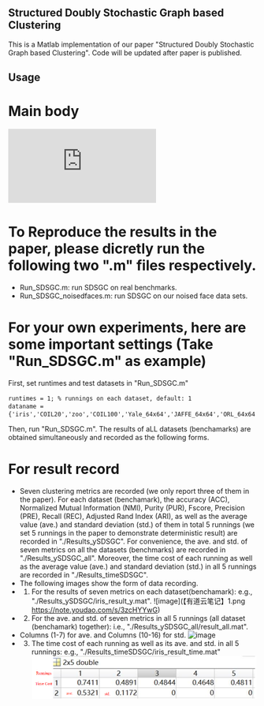 ## Structured Doubly Stochastic Graph based Clustering
This is a Matlab implementation of our paper "Structured Doubly Stochastic Graph based Clustering". Code will be updated after paper is published. 
## Usage
# Main body 
![图 5](https://note.youdao.com/ynoteshare/index.html?id=b2cc15ec4b10706c68f5ad78cf812e52&type=note&_time=1706972794759)  

# To Reproduce  the results in the paper, please dicretly run the following two ".m" files respectively.
* Run_SDSGC.m: run  SDSGC on real benchmarks.
* Run_SDSGC_noisedfaces.m: run SDSGC on our noised face data sets.
  
# For your own experiments, here are some important settings (Take "Run_SDSGC.m" as example)
First, set runtimes and test datasets in "Run_SDSGC.m" 
```
runtimes = 1; % runnings on each dataset, default: 1
dataname = {'iris','COIL20','zoo','COIL100','Yale_64x64','JAFFE_64x64','ORL_64x64','CASIA_64x64'}; 
```
Then, run  "Run_SDSGC.m".  The results of aLL datasets (benchamarks) are obtained simultaneously and recorded as the following forms.
# For result record

*  Seven clustering metrics are recorded (we only report three of them in the paper). For each dataset (benchamark), the accuracy (ACC), Normalized Mutual Information (NMI), Purity (PUR), Fscore, Precision (PRE), Recall (REC), Adjusted Rand Index (ARI), as well as  the average value (ave.) and standard deviation (std.) of them in total 5 runnings  (we set 5 runnings in the paper to demonstrate deterministic result) are recorded in "./Results_ySDSGC". For convenience,  the ave. and std. of seven metrics on all the datasets (benchmarks) are recorded in "./Results_ySDSGC_all". Moreover, the time cost of each running as well as the average value (ave.) and standard deviation (std.) in all 5 runnings are recorded in "./Results_timeSDSGC".
*  The following images show the form of data recording.
* 1) For the results  of  seven metrics on each dataset(benchamark): e.g., "./Results_ySDSGC/iris_result_y.mat".
![image](【有道云笔记】1.png
https://note.youdao.com/s/3zcHYYwG)  
* 2) For the ave. and std. of  seven metrics in all 5 runnings (all  dataset (benchamark) together): i.e., "./Results_ySDSGC_all/result_all.mat".
* Columns (1-7) for ave. and Columns (10-16) for std.
  ![image](https://note.youdao.com/s/S30n7q6f)  
* 3) The time cost of each running as well as its ave. and std. in all 5 runnings: e.g., "./Results_timeSDSGC/iris_result_time.mat"
  ![image](./images/3.png)  

